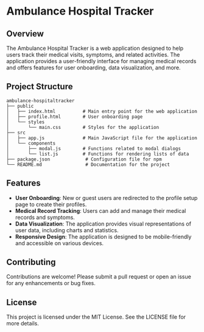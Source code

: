# Ambulance Hospital Tracker

## Overview
The Ambulance Hospital Tracker is a web application designed to help users track their medical visits, symptoms, and related activities. The application provides a user-friendly interface for managing medical records and offers features for user onboarding, data visualization, and more.

## Project Structure
```
ambulance-hospitaltracker
├── public
│   ├── index.html          # Main entry point for the web application
│   ├── profile.html        # User onboarding page
│   └── styles
│       └── main.css        # Styles for the application
├── src
│   ├── app.js              # Main JavaScript file for the application
│   └── components
│       ├── modal.js        # Functions related to modal dialogs
│       └── list.js         # Functions for rendering lists of data
├── package.json             # Configuration file for npm
└── README.md                # Documentation for the project
```

## Features
- **User Onboarding**: New or guest users are redirected to the profile setup page to create their profiles.
- **Medical Record Tracking**: Users can add and manage their medical records and symptoms.
- **Data Visualization**: The application provides visual representations of user data, including charts and statistics.
- **Responsive Design**: The application is designed to be mobile-friendly and accessible on various devices.

## Contributing
Contributions are welcome! Please submit a pull request or open an issue for any enhancements or bug fixes.

## License
This project is licensed under the MIT License. See the LICENSE file for more details.
